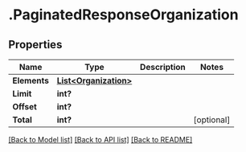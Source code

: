 # .PaginatedResponseOrganization
## Properties

Name | Type | Description | Notes
------------ | ------------- | ------------- | -------------
**Elements** | [**List&lt;Organization&gt;**](Organization.md) |  | 
**Limit** | **int?** |  | 
**Offset** | **int?** |  | 
**Total** | **int?** |  | [optional] 

[[Back to Model list]](../README.md#documentation-for-models) [[Back to API list]](../README.md#documentation-for-api-endpoints) [[Back to README]](../README.md)

